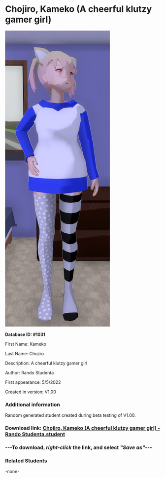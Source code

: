 # Chojiro, Kameko (A cheerful klutzy gamer girl)

<img src="../../Files/Images/Chojiro, Kameko (A cheerful klutzy gamer girl).png" title="Chojiro, Kameko (A cheerful klutzy gamer girl) - Rando Studenta">

**Database ID: #1031**

First Name: Kameko

Last Name: Chojiro

Description: A cheerful klutzy gamer girl

Author: Rando Studenta

First appearance: 5/5/2022

Created in version: V1.00

### Additional information

Random generated student created during beta testing of V1.00.

### Download link: <a href="https://raw.githubusercontent.com/Arbiter1223/Daigaku-Gurashi-Custom-Students/master/Files/Student%20Files/Chojiro%2C%20Kameko%20(A%20cheerful%20klutzy%20gamer%20girl)%20-%20Rando%20Studenta.student">Chojiro, Kameko (A cheerful klutzy gamer girl) - Rando Studenta.student</a>

### ---**To download, _right-click_ the link, and select _"Save as"_**---

### Related Students

-none-
